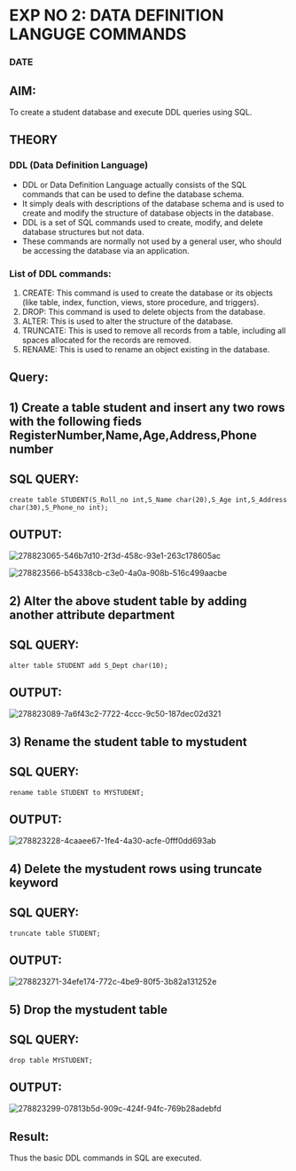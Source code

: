 # EXP NO 2: DATA DEFINITION LANGUGE COMMANDS 
### DATE
## AIM:
To create a student database and execute DDL queries using SQL.


## THEORY
### DDL (Data Definition Language)

* DDL or Data Definition Language actually consists of the SQL commands that can be used to define the database schema.
* It simply deals with descriptions of the database schema and is used to create and modify the structure of database objects in the database.
* DDL is a set of SQL commands used to create, modify, and delete database structures but not data.
* These commands are normally not used by a general user, who should be accessing the database via an application.

 
### List of DDL commands: 
1. CREATE: This command is used to create the database or its objects (like table, index, function, views, store procedure, and triggers).
2. DROP: This command is used to delete objects from the database.
3. ALTER: This is used to alter the structure of the database.
4. TRUNCATE: This is used to remove all records from a table, including all spaces allocated for the records are removed.
5. RENAME: This is used to rename an object existing in the database.

## Query:

## 1) Create a table student and insert any two rows with the following fieds RegisterNumber,Name,Age,Address,Phone number

## SQL QUERY:
```
create table STUDENT(S_Roll_no int,S_Name char(20),S_Age int,S_Address char(30),S_Phone_no int);
``` 
## OUTPUT:
![278823065-546b7d10-2f3d-458c-93e1-263c178605ac](https://github.com/Yazhini-G/DBMS/assets/120244201/ad247cf0-1907-44ea-9165-cc44b868d045)

![278823566-b54338cb-c3e0-4a0a-908b-516c499aacbe](https://github.com/Yazhini-G/DBMS/assets/120244201/0f213322-8771-4daf-954c-ff3001d68255)

## 2) Alter the above student table by adding another attribute department
## SQL QUERY:
```
alter table STUDENT add S_Dept char(10);
 ```
## OUTPUT:
![278823089-7a6f43c2-7722-4ccc-9c50-187dec02d321](https://github.com/Yazhini-G/DBMS/assets/120244201/54e24e8b-e397-497f-bb80-02017fea5cca)


## 3) Rename the student table to mystudent
## SQL QUERY:
```
rename table STUDENT to MYSTUDENT;
```
## OUTPUT:
![278823228-4caaee67-1fe4-4a30-acfe-0fff0dd693ab](https://github.com/Yazhini-G/DBMS/assets/120244201/59e766f1-35e0-483b-9e7a-41ea160e1f4b)


## 4) Delete the mystudent rows using truncate keyword
## SQL QUERY:
```
truncate table STUDENT;
```
## OUTPUT:

![278823271-34efe174-772c-4be9-80f5-3b82a131252e](https://github.com/Yazhini-G/DBMS/assets/120244201/336b03a7-b8d5-48f7-9117-a81a49835d80)

## 5) Drop the mystudent table
## SQL QUERY:
```
drop table MYSTUDENT;
```
## OUTPUT:
![278823299-07813b5d-909c-424f-94fc-769b28adebfd](https://github.com/Yazhini-G/DBMS/assets/120244201/16dec598-85c1-4495-9fe7-036336e95dac)

## Result:
Thus the basic DDL commands in SQL are executed. 


